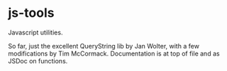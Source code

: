 # js-tools

Javascript utilities.

So far, just the excellent QueryString lib by Jan Wolter, with a few
modifications by Tim McCormack. Documentation is at top of file and as
JSDoc on functions.
